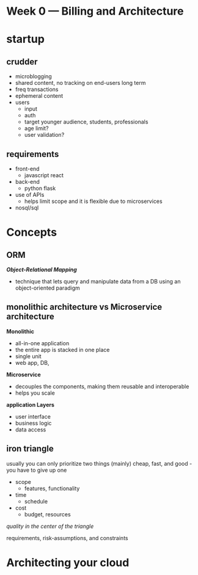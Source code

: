 # Week 0 — Billing and Architecture

# startup 
## crudder
- microblogging
- shared content, no tracking on end-users long term
- freq transactions
- ephemeral content
- users
    - input
    - auth
    - target younger audience, students, professionals
    - age limit? 
    - user validation?

## requirements
- front-end
    - javascript react
- back-end
    - python flask
- use of APIs
    - helps limit scope and it is flexible due to microservices
- nosql/sql

# Concepts

## ORM
***Object-Relational Mapping***
- technique that lets query and manipulate data from a DB using an 
object-oriented paradigm

## monolithic architecture vs Microservice architecture
**Monolithic**
- all-in-one application
- the entire app is stacked in one place
- single unit
- web app, DB, 

**Microservice**
- decouples the components, making them reusable and interoperable
- helps you scale

**application Layers**
- user interface
- business logic
- data access

## iron triangle
usually you can only prioritize two things (mainly)
cheap, fast, and good - you have to give up one
- scope
    - features, functionality
- time
    - schedule
- cost
    - budget, resources  

*quality in the center of the triangle*

requirements, risk-assumptions, and constraints

# Architecting your cloud


